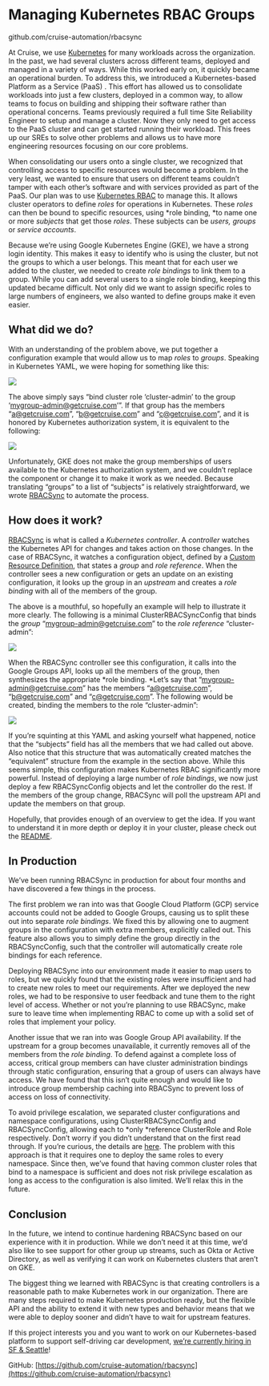 
# Managing Kubernetes RBAC Groups

github.com/cruise-automation/rbacsync

At Cruise, we use [Kubernetes](https://kubernetes.io/) for many workloads across the organization. In the past, we had several clusters across different teams, deployed and managed in a variety of ways. While this worked early on, it quickly became an operational burden. To address this, we introduced a Kubernetes-based Platform as a Service (PaaS) . This effort has allowed us to consolidate workloads into just a few clusters, deployed in a common way, to allow teams to focus on building and shipping their software rather than operational concerns. Teams previously required a full time Site Reliability Engineer to setup and manage a cluster. Now they only need to get access to the PaaS cluster and can get started running their workload. This frees up our SREs to solve other problems and allows us to have more engineering resources focusing on our core problems.

When consolidating our users onto a single cluster, we recognized that controlling access to specific resources would become a problem. In the very least, we wanted to ensure that users on different teams couldn’t tamper with each other’s software and with services provided as part of the PaaS. Our plan was to use [Kubernetes RBAC](https://kubernetes.io/docs/reference/access-authn-authz/rbac/) to manage this. It allows cluster operators to define *roles* for operations in Kubernetes. These *roles* can then be bound to specific resources, using *role binding, *to name one or more *subjects* that get those *roles*. These subjects can be *users, groups* or *service accounts*.

Because we’re using Google Kubernetes Engine (GKE), we have a strong login identity. This makes it easy to identify who is using the cluster, but not the groups to which a user belongs. This meant that for each user we added to the cluster, we needed to create *role bindings* to link them to a group. While you can add several users to a single role binding, keeping this updated became difficult. Not only did we want to assign specific roles to large numbers of engineers, we also wanted to define groups make it even easier.

## What did we do?

With an understanding of the problem above, we put together a configuration example that would allow us to map *roles* to *groups*. Speaking in Kubernetes YAML, we were hoping for something like this:

![](https://cdn-images-1.medium.com/max/2816/0*_1R7vYtQblvhQeeI)

The above simply says “bind cluster role ‘cluster-admin’ to the group ‘mygroup-admin@getcruise.com’”. If that group has the members “a@getcruise.com”, “b@getcruise.com” and “c@getcruise.com”, and it is honored by Kubernetes authorization system, it is equivalent to the following:

![](https://cdn-images-1.medium.com/max/2824/0*tLAezVPKPVVfx9ed)

Unfortunately, GKE does not make the group memberships of users available to the Kubernetes authorization system, and we couldn’t replace the component or change it to make it work as we needed. Because translating “groups” to a list of “subjects” is relatively straightforward, we wrote [RBACSync](https://github.com/cruise-automation/rbacsync) to automate the process.

## How does it work?

[RBACSync](https://github.com/cruise-automation/rbacsync) is what is called a *Kubernetes controller*. A *controller* watches the Kubernetes API for changes and takes action on those changes. In the case of RBACSync, it watches a configuration object, defined by a [Custom Resource Definition](https://kubernetes.io/docs/concepts/extend-kubernetes/api-extension/custom-resources/), that states a *group* and *role reference*. When the controller sees a new configuration or gets an update on an existing configuration, it looks up the group in an *upstream* and creates a *role binding* with all of the members of the group.

The above is a mouthful, so hopefully an example will help to illustrate it more clearly. The following is a minimal ClusterRBACSyncConfig that binds the *group* “mygroup-admin@getcruise.com” to the *role reference* “cluster-admin”:

![](https://cdn-images-1.medium.com/max/2796/0*h36xPw6FOe3qBbfC)

When the RBACSync controller see this configuration, it calls into the Google Groups API, looks up all the members of the group, then synthesizes the appropriate *role binding. *Let’s say that “mygroup-admin@getcruise.com” has the members “a@getcruise.com”, “b@getcruise.com” and “c@getcruise.com”. The following would be created, binding the members to the role “cluster-admin”:

![](https://cdn-images-1.medium.com/max/2836/0*g1t8pzj5J2ZfsAK1)

If you’re squinting at this YAML and asking yourself what happened, notice that the “subjects” field has all the members that we had called out above. Also notice that this structure that was automatically created matches the “equivalent” structure from the example in the section above. While this seems simple, this configuration makes Kubernetes RBAC significantly more powerful. Instead of deploying a large number of *role bindings*, we now just deploy a few RBACSyncConfig objects and let the controller do the rest. If the members of the group change, RBACSync will poll the upstream API and update the members on that group.

Hopefully, that provides enough of an overview to get the idea. If you want to understand it in more depth or deploy it in your cluster, please check out the [README](https://github.com/cruise-automation/rbacsync).

## In Production

We’ve been running RBACSync in production for about four months and have discovered a few things in the process.

The first problem we ran into was that Google Cloud Platform (GCP) service accounts could not be added to Google Groups, causing us to split these out into separate *role bindings*. We fixed this by allowing one to augment groups in the configuration with extra members, explicitly called out. This feature also allows you to simply define the group directly in the RBACSyncConfig, such that the controller will automatically create role bindings for each reference.

Deploying RBACSync into our environment made it easier to map users to roles, but we quickly found that the existing roles were insufficient and had to create new roles to meet our requirements. After we deployed the new roles, we had to be responsive to user feedback and tune them to the right level of access. Whether or not you’re planning to use RBACSync, make sure to leave time when implementing RBAC to come up with a solid set of roles that implement your policy.

Another issue that we ran into was Google Group API availability. If the upstream for a group becomes unavailable, it currently removes all of the members from the *role binding*. To defend against a complete loss of access, critical group members can have cluster administration bindings through static configuration, ensuring that a group of users can always have access. We have found that this isn’t quite enough and would like to introduce group membership caching into RBACSync to prevent loss of access on loss of connectivity.

To avoid privilege escalation, we separated cluster configurations and namespace configurations, using ClusterRBACSyncConfig and RBACSyncConfig, allowing each to *only *reference ClusterRole and Role respectively. Don’t worry if you didn’t understand that on the first read through. If you’re curious, the details are [here](https://github.com/cruise-automation/rbacsync#custom-resources). The problem with this approach is that it requires one to deploy the same roles to every namespace. Since then, we’ve found that having common cluster roles that bind to a namespace is sufficient and does not risk privilege escalation as long as access to the configuration is also limited. We’ll relax this in the future.

## Conclusion

In the future, we intend to continue hardening RBACSync based on our experience with it in production. While we don’t need it at this time, we’d also like to see support for other group up streams, such as Okta or Active Directory, as well as verifying it can work on Kubernetes clusters that aren’t on GKE.

The biggest thing we learned with RBACSync is that creating controllers is a reasonable path to make Kubernetes work in our organization. There are many steps required to make Kubernetes production ready, but the flexible API and the ability to extend it with new types and behavior means that we were able to deploy sooner and didn’t have to wait for upstream features.

If this project interests you and you want to work on our Kubernetes-based platform to support self-driving car development, [we’re currently hiring in SF & Seattle](https://getcruise.com/careers)!

GitHub: [https://github.com/cruise-automation/rbacsync](https://github.com/cruise-automation/rbacsync)
